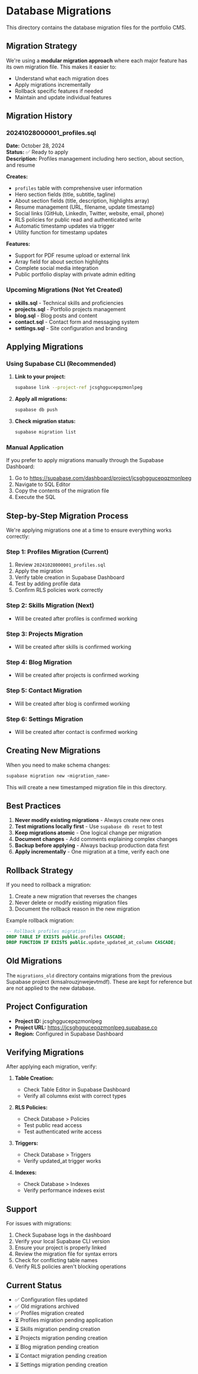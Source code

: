 # Database Migrations

This directory contains the database migration files for the portfolio CMS.

## Migration Strategy

We're using a **modular migration approach** where each major feature has its own migration file. This makes it easier to:

- Understand what each migration does
- Apply migrations incrementally
- Rollback specific features if needed
- Maintain and update individual features

## Migration History

### 20241028000001_profiles.sql

**Date:** October 28, 2024  
**Status:** ✅ Ready to apply  
**Description:** Profiles management including hero section, about section, and resume

**Creates:**

- `profiles` table with comprehensive user information
- Hero section fields (title, subtitle, tagline)
- About section fields (title, description, highlights array)
- Resume management (URL, filename, update timestamp)
- Social links (GitHub, LinkedIn, Twitter, website, email, phone)
- RLS policies for public read and authenticated write
- Automatic timestamp updates via trigger
- Utility function for timestamp updates

**Features:**

- Support for PDF resume upload or external link
- Array field for about section highlights
- Complete social media integration
- Public portfolio display with private admin editing

### Upcoming Migrations (Not Yet Created)

- **skills.sql** - Technical skills and proficiencies
- **projects.sql** - Portfolio projects management
- **blog.sql** - Blog posts and content
- **contact.sql** - Contact form and messaging system
- **settings.sql** - Site configuration and branding

## Applying Migrations

### Using Supabase CLI (Recommended)

1. **Link to your project:**

   ```bash
   supabase link --project-ref jcsghggucepqzmonlpeg
   ```

2. **Apply all migrations:**

   ```bash
   supabase db push
   ```

3. **Check migration status:**

   ```bash
   supabase migration list
   ```

### Manual Application

If you prefer to apply migrations manually through the Supabase Dashboard:

1. Go to <https://supabase.com/dashboard/project/jcsghggucepqzmonlpeg>
2. Navigate to SQL Editor
3. Copy the contents of the migration file
4. Execute the SQL

## Step-by-Step Migration Process

We're applying migrations one at a time to ensure everything works correctly:

### Step 1: Profiles Migration (Current)

1. Review `20241028000001_profiles.sql`
2. Apply the migration
3. Verify table creation in Supabase Dashboard
4. Test by adding profile data
5. Confirm RLS policies work correctly

### Step 2: Skills Migration (Next)

- Will be created after profiles is confirmed working

### Step 3: Projects Migration

- Will be created after skills is confirmed working

### Step 4: Blog Migration

- Will be created after projects is confirmed working

### Step 5: Contact Migration

- Will be created after blog is confirmed working

### Step 6: Settings Migration

- Will be created after contact is confirmed working

## Creating New Migrations

When you need to make schema changes:

```bash
supabase migration new <migration_name>
```

This will create a new timestamped migration file in this directory.

## Best Practices

1. **Never modify existing migrations** - Always create new ones
2. **Test migrations locally first** - Use `supabase db reset` to test
3. **Keep migrations atomic** - One logical change per migration
4. **Document changes** - Add comments explaining complex changes
5. **Backup before applying** - Always backup production data first
6. **Apply incrementally** - One migration at a time, verify each one

## Rollback Strategy

If you need to rollback a migration:

1. Create a new migration that reverses the changes
2. Never delete or modify existing migration files
3. Document the rollback reason in the new migration

Example rollback migration:

```sql
-- Rollback profiles migration
DROP TABLE IF EXISTS public.profiles CASCADE;
DROP FUNCTION IF EXISTS public.update_updated_at_column CASCADE;
```

## Old Migrations

The `migrations_old` directory contains migrations from the previous Supabase project (kmsalrouzjnwejevtmdf). These are kept for reference but are not applied to the new database.

## Project Configuration

- **Project ID:** jcsghggucepqzmonlpeg
- **Project URL:** <https://jcsghggucepqzmonlpeg.supabase.co>
- **Region:** Configured in Supabase Dashboard

## Verifying Migrations

After applying each migration, verify:

1. **Table Creation:**
   - Check Table Editor in Supabase Dashboard
   - Verify all columns exist with correct types

2. **RLS Policies:**
   - Check Database > Policies
   - Test public read access
   - Test authenticated write access

3. **Triggers:**
   - Check Database > Triggers
   - Verify updated_at trigger works

4. **Indexes:**
   - Check Database > Indexes
   - Verify performance indexes exist

## Support

For issues with migrations:

1. Check Supabase logs in the dashboard
2. Verify your local Supabase CLI version
3. Ensure your project is properly linked
4. Review the migration file for syntax errors
5. Check for conflicting table names
6. Verify RLS policies aren't blocking operations

## Current Status

- ✅ Configuration files updated
- ✅ Old migrations archived
- ✅ Profiles migration created
- ⏳ Profiles migration pending application
- ⏳ Skills migration pending creation
- ⏳ Projects migration pending creation
- ⏳ Blog migration pending creation
- ⏳ Contact migration pending creation
- ⏳ Settings migration pending creation
